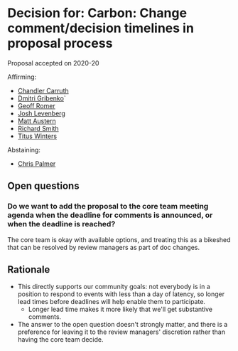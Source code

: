 # Decision for: Carbon: Change comment/decision timelines in proposal process

Proposal accepted on 2020-20

Affirming:

- [Chandler Carruth](https://github.com/chandlerc)
- [Dmitri Gribenko](https://github.com/gribozavr)`
- [Geoff Romer](https://github.com/geoffromer)
- [Josh Levenberg](https://github.com/josh11b)
- [Matt Austern](https://github.com/austern)
- [Richard Smith](https://github.com/zygoloid)
- [Titus Winters](https://github.com/tituswinters)

Abstaining:

- [Chris Palmer](https://github.com/noncombatant)

## Open questions

### Do we want to add the proposal to the core team meeting agenda when the deadline for comments is announced, or when the deadline is reached?

The core team is okay with available options, and treating this as a bikeshed
that can be resolved by review managers as part of doc changes.

## Rationale

- This directly supports our community goals: not everybody is in a position to
  respond to events with less than a day of latency, so longer lead times before
  deadlines will help enable them to participate.
  - Longer lead time makes it more likely that we'll get substantive comments.
- The answer to the open question doesn't strongly matter, and there is a
  preference for leaving it to the review managers' discretion rather than
  having the core team decide.
